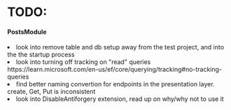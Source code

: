 <h1>TODO:</h1>

<h4>
  PostsModule
</h4>
<p>
  <li>
    look into remove table and db setup away from the test project, and into the the startup process
  </li>
  <li>
    look into turning off tracking on "read" queries https://learn.microsoft.com/en-us/ef/core/querying/tracking#no-tracking-queries    
  </li>
  <li>
    find better naming convertion for endpoints in the presentation layer. create, Get, Put is inconsistent    
  </li>
  <li>
    look into DisableAntiforgery extension, read up on why/why not to use it    
  </li>
</p>
